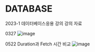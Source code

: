 # DATABASE
2023-1 데이터베이스응용 강의 강의 자료

0327
![image](https://user-images.githubusercontent.com/72933504/227840606-3b97a843-eb50-4ec1-a518-8962e16030ef.png)

0522
Duration과 Fetch 시간 비교
![image](https://github.com/stacy0121/DATABASE_Lecture/assets/72933504/5e664186-4159-420d-9efc-b4e354cffb4c)

